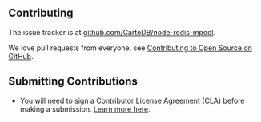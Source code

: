 Contributing
---

The issue tracker is at [github.com/CartoDB/node-redis-mpool](https://github.com/CartoDB/node-redis-mpool).

We love pull requests from everyone, see [Contributing to Open Source on GitHub](https://guides.github.com/activities/contributing-to-open-source/#contributing).


## Submitting Contributions

* You will need to sign a Contributor License Agreement (CLA) before making a submission. [Learn more here](https://cartodb.com/contributing).
